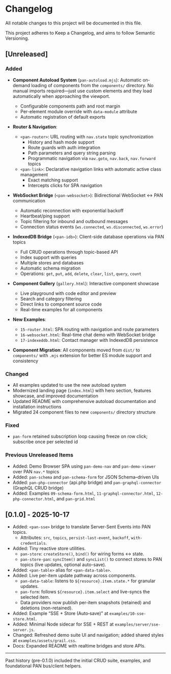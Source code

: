 # Changelog

All notable changes to this project will be documented in this file.

This project adheres to Keep a Changelog, and aims to follow Semantic Versioning.

## [Unreleased]

### Added

- **Component Autoload System** (`pan-autoload.mjs`): Automatic on-demand loading of components from the `components/` directory. No manual imports required—just use custom elements and they load automatically when approaching the viewport.
  - Configurable components path and root margin
  - Per-element module override with `data-module` attribute
  - Automatic registration of default exports

- **Router & Navigation**:
  - `<pan-router>`: URL routing with `nav.state` topic synchronization
    - History and hash mode support
    - Route guards with auth integration
    - Path parameters and query string parsing
    - Programmatic navigation via `nav.goto`, `nav.back`, `nav.forward` topics
  - `<pan-link>`: Declarative navigation links with automatic active class management
    - Exact matching support
    - Intercepts clicks for SPA navigation

- **WebSocket Bridge** (`<pan-websocket>`): Bidirectional WebSocket ↔ PAN communication
  - Automatic reconnection with exponential backoff
  - Heartbeat/ping support
  - Topic filtering for inbound and outbound messages
  - Connection status events (`ws.connected`, `ws.disconnected`, `ws.error`)

- **IndexedDB Bridge** (`<pan-idb>`): Client-side database operations via PAN topics
  - Full CRUD operations through topic-based API
  - Index support with queries
  - Multiple stores and databases
  - Automatic schema migration
  - Operations: `get`, `put`, `add`, `delete`, `clear`, `list`, `query`, `count`

- **Component Gallery** (`gallery.html`): Interactive component showcase
  - Live playground with code editor and preview
  - Search and category filtering
  - Direct links to component source code
  - Real-time examples for all components

- **New Examples**:
  - `15-router.html`: SPA routing with navigation and route parameters
  - `16-websocket.html`: Real-time chat demo with WebSocket bridge
  - `17-indexeddb.html`: Contact manager with IndexedDB persistence

- **Component Migration**: All components moved from `dist/` to `components/` with `.mjs` extension for better ES module support and consistency

### Changed

- All examples updated to use the new autoload system
- Modernized landing page (`index.html`) with hero section, features showcase, and improved documentation
- Updated README with comprehensive autoload documentation and installation instructions
- Migrated 24 component files to new `components/` directory structure

### Fixed

- `pan-form` retained subscription loop causing freeze on row click; subscribe once per selected id

### Previous Unreleased Items

- Added: Demo Browser SPA using `pan-demo-nav` and `pan-demo-viewer` over PAN `nav.*` topics
- Added: `pan-schema` and `pan-schema-form` for JSON Schema–driven UIs
- Added: `pan-php-connector` (api.php bridge) and `pan-graphql-connector` (GraphQL CRUD bridge)
- Added: Examples `09-schema-form.html`, `11-graphql-connector.html`, `12-php-connector.html`, and `pan-grid.html`

## [0.1.0] - 2025-10-17

- Added: `<pan-sse>` bridge to translate Server-Sent Events into PAN topics.
  - Attributes: `src`, `topics`, `persist-last-event`, `backoff`, `with-credentials`.
- Added: Tiny reactive store utilities.
  - `pan-store`: `createStore()`, `bind()` for wiring forms ↔ state.
  - `pan-store-pan`: `syncItem()` and `syncList()` to connect stores to PAN topics (live updates, optional auto-save).
- Added: `<pan-table>` alias for `<pan-data-table>`.
- Added: Live per-item update pathway across components.
  - `pan-data-table`: listens to `${resource}.item.state.*` for granular updates.
  - `pan-form`: follows `${resource}.item.select` and live-syncs the selected item.
  - Data providers now publish per-item snapshots (retained) and deletions (non-retained).
- Added: Example “SSE + Store (Auto‑save)” at `examples/10-sse-store.html`.
- Added: Minimal Node sidecar for SSE + REST at `examples/server/sse-server.js`.
- Changed: Refreshed demo suite UI and navigation; added shared styles at `examples/assets/grail.css`.
- Docs: Expanded README with realtime bridges and store APIs.

---

Past history (pre-0.1.0) included the initial CRUD suite, examples, and foundational PAN bus/client helpers.
